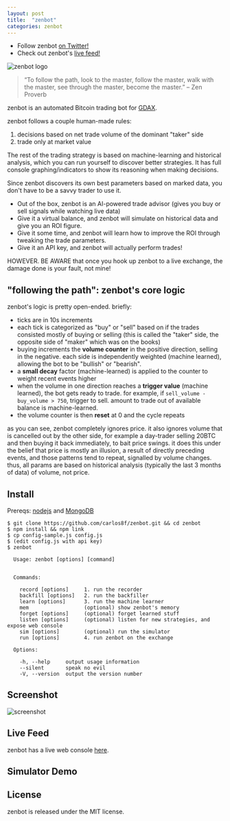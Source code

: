 ```yaml
---
layout: post
title:  "zenbot"
categories: zenbot
---
```


- Follow zenbot [on Twitter!](https://twitter.com/zenbot_btc)
- Check out zenbot's [live feed!](https://zenbot.s8f.org/)

![zenbot logo](https://raw.githubusercontent.com/carlos8f/zenbot/master/assets/zenbot_square.png)

> “To follow the path, look to the master, follow the master, walk with the master, see through the master, become the master.”
> – Zen Proverb

zenbot is an automated Bitcoin trading bot for [GDAX](https://gdax.com/).

zenbot follows a couple human-made rules:

1. decisions based on net trade volume of the dominant "taker" side
2. trade only at market value

The rest of the trading strategy is based on machine-learning and historical analysis, which you can run yourself to discover better strategies. It has full console graphing/indicators to show its reasoning when making decisions.

Since zenbot discovers its own best parameters based on marked data, you don't have to be a savvy trader to use it.

- Out of the box, zenbot is an AI-powered trade advisor (gives you buy or sell signals while watching live data)
- Give it a virtual balance, and zenbot will simulate on historical data and give you an ROI figure.
- Give it some time, and zenbot will learn how to improve the ROI through tweaking the trade parameters.
- Give it an API key, and zenbot will actually perform trades!

HOWEVER. BE AWARE that once you hook up zenbot to a live exchange, the damage done is your fault, not mine!

## "following the path": zenbot's core logic

zenbot's logic is pretty open-ended. briefly:

- ticks are in 10s increments
- each tick is categorized as "buy" or "sell" based on if the trades consisted mostly of buying or selling (this is called the "taker" side, the opposite side of "maker" which was on the books)
- buying increments the **volume counter** in the positive direction, selling in the negative. each side is independently weighted (machine learned), allowing the bot to be "bullish" or "bearish".
- a **small decay** factor (machine-learned) is applied to the counter to weight recent events higher
- when the volume in one direction reaches a **trigger value** (machine learned), the bot gets ready to trade. for example, if `sell_volume - buy_volume > 750`, trigger to sell. amount to trade out of available balance is machine-learned.
- the volume counter is then **reset** at 0 and the cycle repeats

as you can see, zenbot completely ignores price. it also ignores volume that is cancelled out by the other side, for example a day-trader selling 20BTC and then buying it back immediately, to bait price swings. it does this under the belief that price is mostly an illusion, a result of directly preceding events, and those patterns tend to repeat, signalled by volume changes. thus, all params are based on historical analysis (typically the last 3 months of data) of volume, not price.

## Install

Prereqs: [nodejs](https://nodejs.org/) and [MongoDB](https://www.mongodb.com/)

```
$ git clone https://github.com/carlos8f/zenbot.git && cd zenbot
$ npm install && npm link
$ cp config-sample.js config.js
$ (edit config.js with api key)
$ zenbot

  Usage: zenbot [options] [command]


  Commands:

    record [options]     1. run the recorder
    backfill [options]   2. run the backfiller
    learn [options]      3. run the machine learner
    mem                  (optional) show zenbot's memory
    forget [options]     (optional) forget learned stuff
    listen [options]     (optional) listen for new strategies, and expose web console
    sim [options]        (optional) run the simulator
    run [options]        4. run zenbot on the exchange

  Options:

    -h, --help     output usage information
    --silent       speak no evil
    -V, --version  output the version number
```

## Screenshot

![screenshot](https://cloud.githubusercontent.com/assets/106763/16441892/e791744c-3d82-11e6-834e-b566d498e7e9.png)

## Live Feed

zenbot has a live web console [here](https://zenbot.s8f.org/).

## Simulator Demo

<script type="text/javascript" src="https://asciinema.org/a/1w0psg9y5w95g7pms4v9vaw4g.js" id="asciicast-1w0psg9y5w95g7pms4v9vaw4g" async></script>

## License

zenbot is released under the MIT license.
